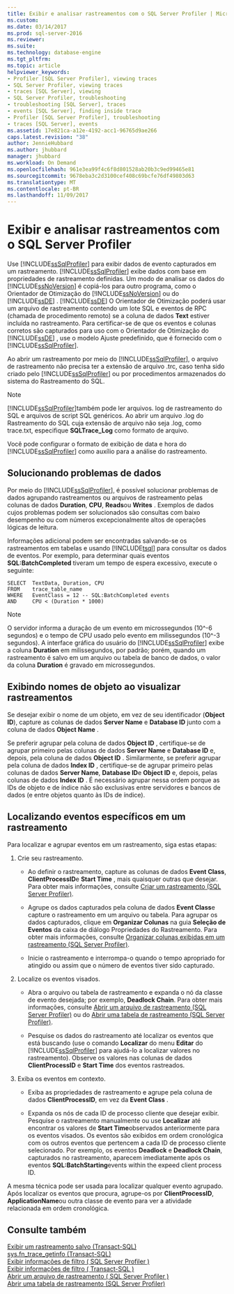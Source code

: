 ```yaml
---
title: Exibir e analisar rastreamentos com o SQL Server Profiler | Microsoft Docs
ms.custom: 
ms.date: 03/14/2017
ms.prod: sql-server-2016
ms.reviewer: 
ms.suite: 
ms.technology: database-engine
ms.tgt_pltfrm: 
ms.topic: article
helpviewer_keywords:
- Profiler [SQL Server Profiler], viewing traces
- SQL Server Profiler, viewing traces
- traces [SQL Server], viewing
- SQL Server Profiler, troubleshooting
- troubleshooting [SQL Server], traces
- events [SQL Server], finding inside trace
- Profiler [SQL Server Profiler], troubleshooting
- traces [SQL Server], events
ms.assetid: 17e821ca-a12e-4192-acc1-96765d9ae266
caps.latest.revision: "38"
author: JennieHubbard
ms.author: jhubbard
manager: jhubbard
ms.workload: On Demand
ms.openlocfilehash: 961e3ea99f4c6f8d801528ab20b3c9ed99465e81
ms.sourcegitcommit: 9678eba3c2d3100cef408c69bcfe76df49803d63
ms.translationtype: MT
ms.contentlocale: pt-BR
ms.lasthandoff: 11/09/2017
---
```

# <a name="view-and-analyze-traces-with-sql-server-profiler"></a>Exibir e analisar rastreamentos com o SQL Server Profiler
  Use [!INCLUDE[ssSqlProfiler](../../includes/sssqlprofiler-md.md)] para exibir dados de evento capturados em um rastreamento. [!INCLUDE[ssSqlProfiler](../../includes/sssqlprofiler-md.md)] exibe dados com base em propriedades de rastreamento definidas. Um modo de analisar os dados do [!INCLUDE[ssNoVersion](../../includes/ssnoversion-md.md)] é copiá-los para outro programa, como o Orientador de Otimização do [!INCLUDE[ssNoVersion](../../includes/ssnoversion-md.md)] ou do [!INCLUDE[ssDE](../../includes/ssde-md.md)] . [!INCLUDE[ssDE](../../includes/ssde-md.md)] O Orientador de Otimização poderá usar um arquivo de rastreamento contendo um lote SQL e eventos de RPC (chamada de procedimento remoto) se a coluna de dados **Text** estiver incluída no rastreamento. Para certificar-se de que os eventos e colunas corretos são capturados para uso com o Orientador de Otimização do [!INCLUDE[ssDE](../../includes/ssde-md.md)] , use o modelo Ajuste predefinido, que é fornecido com o [!INCLUDE[ssSqlProfiler](../../includes/sssqlprofiler-md.md)].  
  
 Ao abrir um rastreamento por meio do [!INCLUDE[ssSqlProfiler](../../includes/sssqlprofiler-md.md)], o arquivo de rastreamento não precisa ter a extensão de arquivo .trc, caso tenha sido criado pelo [!INCLUDE[ssSqlProfiler](../../includes/sssqlprofiler-md.md)] ou por procedimentos armazenados do sistema do Rastreamento do SQL.  
  
> [!NOTE]  
>  [!INCLUDE[ssSqlProfiler](../../includes/sssqlprofiler-md.md)]também pode ler arquivos. log de rastreamento do SQL e arquivos de script SQL genéricos. Ao abrir um arquivo .log do Rastreamento do SQL cuja extensão de arquivo não seja .log, como trace.txt, especifique **SQLTrace_Log** como formato de arquivo.  
  
 Você pode configurar o formato de exibição de data e hora do [!INCLUDE[ssSqlProfiler](../../includes/sssqlprofiler-md.md)] como auxílio para a análise do rastreamento.  
  
## <a name="troubleshooting-data"></a>Solucionando problemas de dados  
 Por meio do [!INCLUDE[ssSqlProfiler](../../includes/sssqlprofiler-md.md)], é possível solucionar problemas de dados agrupando rastreamentos ou arquivos de rastreamento pelas colunas de dados **Duration**, **CPU**, **Reads**ou **Writes** . Exemplos de dados cujos problemas podem ser solucionados são consultas com baixo desempenho ou com números excepcionalmente altos de operações lógicas de leitura.  
  
 Informações adicional podem ser encontradas salvando-se os rastreamentos em tabelas e usando [!INCLUDE[tsql](../../includes/tsql-md.md)] para consultar os dados de eventos. Por exemplo, para determinar quais eventos **SQL:BatchCompleted** tiveram um tempo de espera excessivo, execute o seguinte:  
  
```  
SELECT  TextData, Duration, CPU  
FROM    trace_table_name  
WHERE   EventClass = 12 -- SQL:BatchCompleted events  
AND     CPU < (Duration * 1000)  
```  
  
> [!NOTE]  
>  O servidor informa a duração de um evento em microssegundos (10^-6 segundos) e o tempo de CPU usado pelo evento em milissegundos (10^-3 segundos). A interface gráfica do usuário do [!INCLUDE[ssSqlProfiler](../../includes/sssqlprofiler-md.md)] exibe a coluna **Duration** em milissegundos, por padrão; porém, quando um rastreamento é salvo em um arquivo ou tabela de banco de dados, o valor da coluna **Duration** é gravado em microssegundos.  
  
## <a name="displaying-object-names-when-viewing-traces"></a>Exibindo nomes de objeto ao visualizar rastreamentos  
 Se desejar exibir o nome de um objeto, em vez de seu identificador (**Object ID**), capture as colunas de dados **Server Name** e **Database ID** junto com a coluna de dados **Object Name** .  
  
 Se preferir agrupar pela coluna de dados **Object ID** , certifique-se de agrupar primeiro pelas colunas de dados **Server Name** e **Database ID** e, depois, pela coluna de dados **Object ID** . Similarmente, se preferir agrupar pela coluna de dados **Index ID** , certifique-se de agrupar primeiro pelas colunas de dados **Server Name**, **Database ID**e **Object ID** e, depois, pelas colunas de dados **Index ID** . É necessário agrupar nessa ordem porque as IDs de objeto e de índice não são exclusivas entre servidores e bancos de dados (e entre objetos quanto às IDs de índice).  
  
## <a name="finding-specific-events-within-a-trace"></a>Localizando eventos específicos em um rastreamento  
 Para localizar e agrupar eventos em um rastreamento, siga estas etapas:  
  
1.  Crie seu rastreamento.  
  
    -   Ao definir o rastreamento, capture as colunas de dados **Event Class**, **ClientProcessID**e **Start Time** , mais quaisquer outras que desejar. Para obter mais informações, consulte [Criar um rastreamento &#40;SQL Server Profiler&#41;](../../tools/sql-server-profiler/create-a-trace-sql-server-profiler.md).  
  
    -   Agrupe os dados capturados pela coluna de dados **Event Class**e capture o rastreamento em um arquivo ou tabela. Para agrupar os dados capturados, clique em **Organizar Colunas** na guia **Seleção de Eventos** da caixa de diálogo Propriedades do Rastreamento. Para obter mais informações, consulte [Organizar colunas exibidas em um rastreamento &#40;SQL Server Profiler&#41;](../../tools/sql-server-profiler/organize-columns-displayed-in-a-trace-sql-server-profiler.md).  
  
    -   Inicie o rastreamento e interrompa-o quando o tempo apropriado for atingido ou assim que o número de eventos tiver sido capturado.  
  
2.  Localize os eventos visados.  
  
    -   Abra o arquivo ou tabela de rastreamento e expanda o nó da classe de evento desejada; por exemplo, **Deadlock Chain**. Para obter mais informações, consulte [Abrir um arquivo de rastreamento &#40;SQL Server Profiler&#41;](../../tools/sql-server-profiler/open-a-trace-file-sql-server-profiler.md) ou do [Abrir uma tabela de rastreamento &#40;SQL Server Profiler&#41;](../../tools/sql-server-profiler/open-a-trace-table-sql-server-profiler.md).  
  
    -   Pesquise os dados do rastreamento até localizar os eventos que está buscando (use o comando **Localizar** do menu **Editar** do [!INCLUDE[ssSqlProfiler](../../includes/sssqlprofiler-md.md)] para ajudá-lo a localizar valores no rastreamento). Observe os valores nas colunas de dados **ClientProcessID** e **Start Time** dos eventos rastreados.  
  
3.  Exiba os eventos em contexto.  
  
    -   Exiba as propriedades de rastreamento e agrupe pela coluna de dados **ClientProcessID**, em vez da **Event Class** .  
  
    -   Expanda os nós de cada ID de processo cliente que desejar exibir. Pesquise o rastreamento manualmente ou use **Localizar** até encontrar os valores de **Start Time**observados anteriormente para os eventos visados. Os eventos são exibidos em ordem cronológica com os outros eventos que pertencem a cada ID de processo cliente selecionado. Por exemplo, os eventos **Deadlock** e **Deadlock Chain**, capturados no rastreamento, aparecem imediatamente após os eventos **SQL:BatchStarting**events within the expeed client process ID.  
  
 A mesma técnica pode ser usada para localizar qualquer evento agrupado. Após localizar os eventos que procura, agrupe-os por **ClientProcessID**, **ApplicationName**ou outra classe de evento para ver a atividade relacionada em ordem cronológica.  
  
## <a name="see-also"></a>Consulte também  
 [Exibir um rastreamento salvo &#40;Transact-SQL&#41;](../../relational-databases/sql-trace/view-a-saved-trace-transact-sql.md)   
 [sys.fn_trace_getinfo &#40;Transact-SQL&#41;](../../relational-databases/system-functions/sys-fn-trace-getinfo-transact-sql.md)   
 [Exibir informações de filtro &#40; SQL Server Profiler &#41;](../../tools/sql-server-profiler/view-filter-information-sql-server-profiler.md)   
 [Exibir informações de filtro &#40; Transact-SQL &#41;](../../relational-databases/sql-trace/view-filter-information-transact-sql.md)   
 [Abrir um arquivo de rastreamento &#40; SQL Server Profiler &#41;](../../tools/sql-server-profiler/open-a-trace-file-sql-server-profiler.md)   
 [Abrir uma tabela de rastreamento &#40;SQL Server Profiler&#41;](../../tools/sql-server-profiler/open-a-trace-table-sql-server-profiler.md)  
  
  
